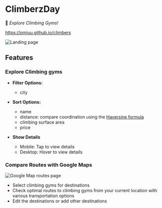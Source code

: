 # ClimberzDay

🧗 _Explore Climbing Gyms!_

https://pmjuu.github.io/climbers

![Landing page](https://github.com/pmjuu/climbers/raw/main/readme-images/landing-page.jpg)

## Features

### Explore Climbing gyms

- **Filter Options:**

  - city

- **Sort Options:**

  - name
  - distance: compare coordination using the [Haversine formula](https://en.wikipedia.org/wiki/Haversine_formula)
  - climbing surface area
  - price

- **Show Details**
  - Mobile: Tap to view details
  - Desktop: Hover to view details

### Compare Routes with Google Maps

![Google Map routes page](https://github.com/pmjuu/climbers/raw/main/readme-images/gmap-route-page.png)

- Select climbing gyms for destinations
- Check optimal routes to climbing gyms from your current location with various transportation options
- Edit the destinations or add other destinations
